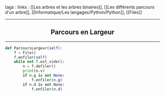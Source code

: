 tags : 
links : [[Les arbres et les arbres binaires]], [[Les différents parcours d'un arbre]], [[Informatique/Les langages/Python/Python]], [[Files]]

****

<h2 style="text-align: center;"> Parcours en Largeur </h2>

****


```python
def ParcoursLargeur(self):
	f = File()
    f.enfiler(self)
    while not f.est_vide():
        n = f.defiler()
        print(n.v)
        if n.g is not None:
            f.enfiler(n.g)
        if n.d is not None:
            f.enfiler(n.d)
```